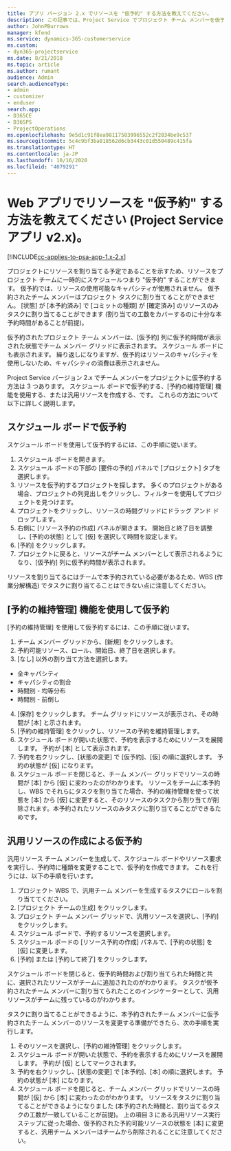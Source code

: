 ```yaml
---
title: アプリ バージョン 2.x でリソースを "仮予約" する方法を教えてください。
description: この記事では、Project Service でプロジェクト チーム メンバーを仮予約する方法を説明します。
author: JohnPBurrows
manager: kfend
ms.service: dynamics-365-customerservice
ms.custom:
- dyn365-projectservice
ms.date: 8/21/2018
ms.topic: article
ms.author: rumant
audience: Admin
search.audienceType:
- admin
- customizer
- enduser
search.app:
- D365CE
- D365PS
- ProjectOperations
ms.openlocfilehash: 9e5d1c91f8ea98117583996552c2f2834be9c537
ms.sourcegitcommit: 5c4c9bf3ba018562d6cb3443c01d550489c415fa
ms.translationtype: HT
ms.contentlocale: ja-JP
ms.lasthandoff: 10/16/2020
ms.locfileid: "4079291"
---
```

# <a name="how-do-i-soft-book-resources-in-the-web-app-project-service-app-v2x"></a>Web アプリでリソースを "仮予約" する方法を教えてください (Project Service アプリ v2.x)。

[!INCLUDE[cc-applies-to-psa-app-1.x-2.x](../includes/cc-applies-to-psa-app-1x-2x.md)]

プロジェクトにリソースを割り当てる予定であることを示すため、リソースをプロジェクト チームに一時的にスケジュールつまり "仮予約" することができます。 仮予約では、リソースの使用可能なキャパシティが使用されません。 仮予約されたチーム メンバーはプロジェクト タスクに割り当てることができません。 [状態] が [本予約済み] で [コミットの種類] が [確定済み] のリソースのみタスクに割り当てることができます (割り当ての工数をカバーするのに十分な本予約時間があることが前提)。

仮予約されたプロジェクト チーム メンバーは、[仮予約] 列に仮予約時間が表示された状態でチーム メンバー グリッドに表示されます。 スケジュール ボードにも表示されます。 繰り返しになりますが、仮予約はリソースのキャパシティを使用しないため、キャパシティの消費は表示されません。

Project Service バージョン 2.x でチーム メンバーをプロジェクトに仮予約する方法は 3 つあります。 スケジュール ボードで仮予約する、[予約の維持管理] 機能を使用する、または汎用リソースを作成する、です。 これらの方法について以下に詳しく説明します。

## <a name="soft-book-with-the-schedule-board"></a>スケジュール ボードで仮予約

スケジュール ボードを使用して仮予約するには、この手順に従います。 
1. スケジュール ボードを開きます。
2. スケジュール ボードの下部の [要件の予約] パネルで [プロジェクト] タブを選択します。
3. リソースを仮予約するプロジェクトを探します。 多くのプロジェクトがある場合、プロジェクトの列見出しをクリックし、フィルターを使用してプロジェクトを見つけます。
4. プロジェクトをクリックし、リソースの時間グリッドにドラッグ アンド ドロップします。
5. 右側に [リソース予約の作成] パネルが開きます。 開始日と終了日を調整し、[予約の状態] として [仮] を選択して時間を設定します。 
6. [予約] をクリックします。
7. プロジェクトに戻ると、リソースがチーム メンバーとして表示されるようになり、[仮予約] 列に仮予約時間が表示されます。

リソースを割り当てるにはチームで本予約されている必要があるため、WBS (作業分解構造) でタスクに割り当てることはできない点に注意してください。

## <a name="soft-book-using-the-maintain-bookings-feature"></a>[予約の維持管理] 機能を使用して仮予約

[予約の維持管理] を使用して仮予約するには、この手順に従います。
1. チーム メンバー グリッドから、[新規] をクリックします。
2. 予約可能リソース、ロール、開始日、終了日を選択します。
3. [なし] 以外の割り当て方法を選択します。
- 全キャパシティ
- キャパシティの割合
- 時間別 - 均等分布
- 時間別 - 前倒し
4. [保存] をクリックします。 チーム グリッドにリソースが表示され、その時間が [本] と示されます。
5. [予約の維持管理] をクリックし、リソースの予約を維持管理します。
6. スケジュール ボードが開いた状態で、予約を表示するためにリソースを展開します。 予約が [本] として表示されます。
7. 予約を右クリックし、[状態の変更] で [仮予約]、[仮] の順に選択します。 予約の状態が [仮] になります。
8. スケジュール ボードを閉じると、チーム メンバー グリッドでリソースの時間が [本] から [仮] に変わったのがわかります。
リソースをチームに本予約し、WBS でそれらにタスクを割り当てた場合、予約の維持管理を使って状態を [本] から [仮] に変更すると、そのリソースのタスクから割り当てが削除されます。本予約されたリソースのみタスクに割り当てることができるためです。

## <a name="soft-book-by-creating-a-generic-resource"></a>汎用リソースの作成による仮予約

汎用リソース チーム メンバーを生成して、スケジュール ボードやリソース要求を実行し、予約時に種類を変更することで、仮予約を作成できます。
これを行うには、以下の手順を行います。

1. プロジェクト WBS で、汎用チーム メンバーを生成するタスクにロールを割り当ててください。
2. [プロジェクト チームの生成] をクリックします。
3. プロジェクト チーム メンバー グリッドで、汎用リソースを選択し、[予約] をクリックします。
4. スケジュール ボードで、予約するリソースを選択します。
5. スケジュール ボードの [リソース予約の作成] パネルで、[予約の状態] を [仮] に変更します。
6. [予約] または [予約して終了] をクリックします。

スケジュール ボードを閉じると、仮予約時間および割り当てられた時間と共に、選択されたリソースがチームに追加されたのがわかります。 タスクが仮予約されたチーム メンバーに割り当てられたことのインジケーターとして、汎用リソースがチームに残っているのがわかります。

タスクに割り当てることができるように、本予約されたチーム メンバーに仮予約されたチーム メンバーのリソースを変更する準備ができたら、次の手順を実行します。

1. そのリソースを選択し、[予約の維持管理] をクリックします。
2. スケジュール ボードが開いた状態で、予約を表示するためにリソースを展開します。 予約が [仮] としてマークされます。
3. 予約を右クリックし、[状態の変更] で [本予約]、[本] の順に選択します。 予約の状態が [本] になります。
4. スケジュール ボードを閉じると、チーム メンバー グリッドでリソースの時間が [仮] から [本] に変わったのがわかります。 リソースをタスクに割り当てることができるようになりました (本予約された時間と、割り当てるタスクの工数が一致していることが前提)。 上の項目 3 にある汎用リソース実行ステップに従った場合、仮予約された予約可能リソースの状態を [本] に変更すると、汎用チーム メンバーはチームから削除されることに注意してください。
